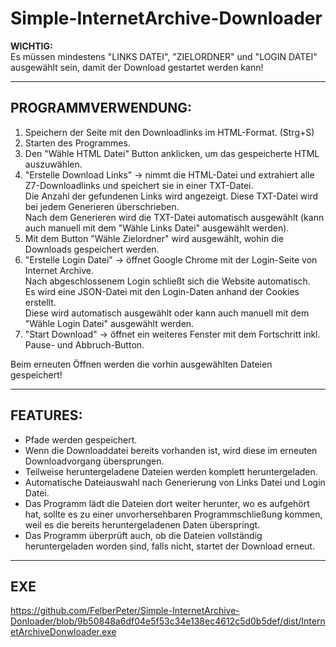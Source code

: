 # Simple-InternetArchive-Downloader

**WICHTIG:**  
Es müssen mindestens "LINKS DATEI", "ZIELORDNER" und "LOGIN DATEI" ausgewählt sein, damit der Download gestartet werden kann!

---

## PROGRAMMVERWENDUNG:

1. Speichern der Seite mit den Downloadlinks im HTML-Format. (Strg+S)
2. Starten des Programmes.
3. Den "Wähle HTML Datei" Button anklicken, um das gespeicherte HTML auszuwählen.
4. "Erstelle Download Links" -> nimmt die HTML-Datei und extrahiert alle Z7-Downloadlinks und speichert sie in einer TXT-Datei.  
    Die Anzahl der gefundenen Links wird angezeigt.
    Diese TXT-Datei wird bei jedem Generieren überschrieben.  
    Nach dem Generieren wird die TXT-Datei automatisch ausgewählt (kann auch manuell mit dem "Wähle Links Datei" ausgewählt werden).
6. Mit dem Button "Wähle Zielordner" wird ausgewählt, wohin die Downloads gespeichert werden.
7. "Erstelle Login Datei" -> öffnet Google Chrome mit der Login-Seite von Internet Archive.  
    Nach abgeschlossenem Login schließt sich die Website automatisch.  
    Es wird eine JSON-Datei mit den Login-Daten anhand der Cookies erstellt.  
    Diese wird automatisch ausgewählt oder kann auch manuell mit dem "Wähle Login Datei" ausgewählt werden.
8. "Start Download" -> öffnet ein weiteres Fenster mit dem Fortschritt inkl. Pause- und Abbruch-Button.

Beim erneuten Öffnen werden die vorhin ausgewählten Dateien gespeichert!

---

## FEATURES:

- Pfade werden gespeichert.
- Wenn die Downloaddatei bereits vorhanden ist, wird diese im erneuten Downloadvorgang übersprungen.
- Teilweise heruntergeladene Dateien werden komplett heruntergeladen.
- Automatische Dateiauswahl nach Generierung von Links Datei und Login Datei.
- Das Programm lädt die Dateien dort weiter herunter, wo es aufgehört hat, sollte es zu einer unvorhersehbaren Programmschließung kommen, weil es die bereits heruntergeladenen Daten überspringt.
- Das Programm überprüft auch, ob die Dateien vollständig heruntergeladen worden sind, falls nicht, startet der Download erneut.

---
## EXE
https://github.com/FelberPeter/Simple-InternetArchive-Donloader/blob/9b50848a6df04e5f53c34e138ec4612c5d0b5def/dist/InternetArchiveDonwloader.exe
